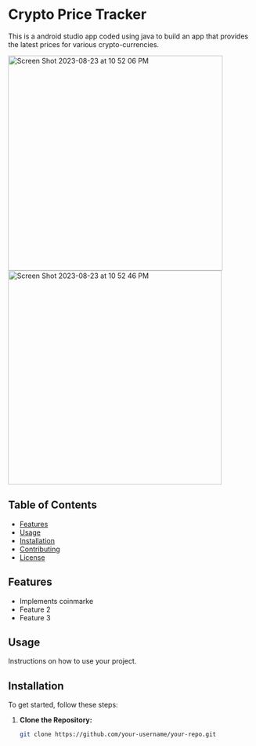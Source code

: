 # Crypto Price Tracker

This is a android studio app coded using java to build an app that provides the latest prices for various crypto-currencies. 

<img width="438" alt="Screen Shot 2023-08-23 at 10 52 06 PM" src="https://github.com/ArmanGrewal03/Crypto_Price_Tracker/assets/143025874/26f4008d-a201-46df-95d8-b6338a346e6f">
<img width="436" alt="Screen Shot 2023-08-23 at 10 52 46 PM" src="https://github.com/ArmanGrewal03/Crypto_Price_Tracker/assets/143025874/49b1ce3b-b9f9-47ac-a9ad-c7d8e7da6b4a">


## Table of Contents

- [Features](#features)
- [Usage](#usage)
- [Installation](#installation)
- [Contributing](#contributing)
- [License](#license)

## Features

- Implements coinmarke
- Feature 2
- Feature 3

## Usage

Instructions on how to use your project.

## Installation

To get started, follow these steps:

1. **Clone the Repository:**
   ```bash
   git clone https://github.com/your-username/your-repo.git


